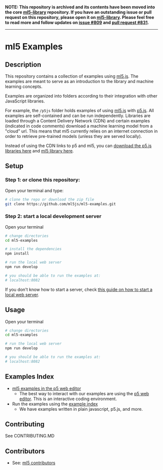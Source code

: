 **NOTE: This repository is archived and its contents have been moved into the core [ml5-library](https://github.com/ml5js/ml5-library) repository. If you have an outstanding issue or pull request on this repository, please open it on [ml5-library](https://github.com/ml5js/ml5-library). Please feel free to read more and follow updates on [issue #809](https://github.com/ml5js/ml5-library/issues/809) and [pull request #831](https://github.com/ml5js/ml5-library/pull/831).**

---
# ml5 Examples

## Description

This repository contains a collection of  examples using [ml5.js](https://github.com/ml5js/ml5-library). The examples are meant to serve as an introduction to the library and machine learning concepts.

Examples are organized into folders according to their integration with other JavaScript libraries.

For example, the `/p5js` folder holds examples of using [ml5.js](https://github.com/ml5js/ml5-library) with [p5.js](https://p5js.org/). All examples are self-contained and can be run independently. Libraries are loaded through a Content Delivery Network (CDN) and certain examples (indicated in code comments) download a machine learning model from a "cloud" url. This means that ml5 currently relies on an internet connection in order to retrieve pre-trained models (unless they are served locally). 

Instead of using the CDN links to p5 and ml5, you can [download the p5.js libraries here](https://github.com/processing/p5.js/releases) and [ml5 library here](https://github.com/ml5js/ml5-library/releases).

## Setup

### Step 1: or clone this repository:

Open your terminal and type:

```sh
# clone the repo or download the zip file
git clone https://github.com/ml5js/ml5-examples.git
```

### Step 2: start a local development server
Open your terminal

```sh
# change directories
cd ml5-examples

# install the dependencies
npm install

# run the local web server
npm run develop

# you should be able to run the examples at: 
# localhost:8082

```

If you don't know how to start a server, check [this guide on how to start a local web server](https://learn.ml5js.org/docs/#/tutorials/local-web-server?id=running-a-local-web-server).


## Usage

Open your terminal

```sh
# change directories
cd ml5-examples

# run the local web server
npm run develop

# you should be able to run the examples at: 
# localhost:8082

```


## Examples Index

* [ml5 examples in the p5 web editor](https://editor.p5js.org/ml5/sketches)
  * The best way to interact with our examples are using the [p5 web editor](https://editor.p5js.org/ml5/sketches). This is an interactive coding environment.
* Run the examples using the [example index](https://ml5js.github.io/ml5-examples/public)
  * We have examples written in plain javascript, p5.js, and more.


## Contributing

See CONTRIBUTING.MD

## Contributors

* See: [ml5 contributors](https://github.com/ml5js/ml5-library#contributors)